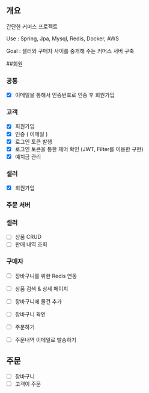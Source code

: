 ## 개요
간단한 커머스 프로젝트

Use : Spring, Jpa, Mysql, Redis, Docker, AWS

Goal : 셀러와 구매자 사이를 중개해 주는 커머스 서버 구축

##회원
### 공통
- [x] 이메일을 통해서 인증번호로 인증 후 회원가입

### 고객
- [x] 회원가입
- [x] 인증 ( 이메일 )
- [x] 로그인 토큰 발행
- [x] 로그인 토큰을 통한 제어 확인 (JWT, Filter를 이용한 구현)
- [x] 예치금 관리

### 셀러
- [x] 회원가입

### 주문 서버

### 셀러
- [ ] 상품 CRUD
- [ ] 판매 내역 조회

### 구매자
- [ ] 장바구니를 위한 Redis 연동
- [ ] 상품 검색 & 상세 페이지
- [ ] 장바구니에 물건 추가
- [ ] 장바구니 확인
- [ ] 주문하기
- [ ] 주문내역 이메일로 발송하기


## 주문
- [ ] 장바구니
- [ ] 고객이 주문
